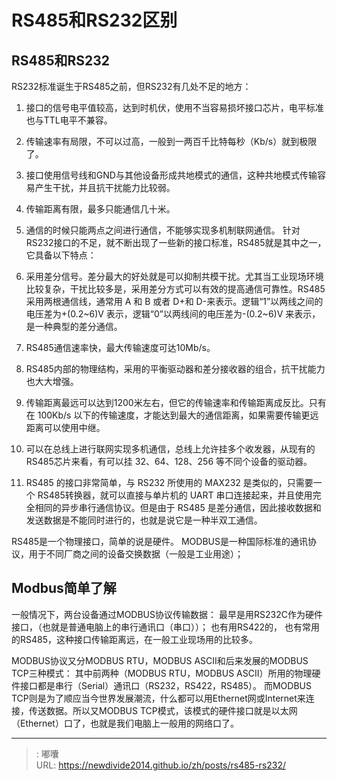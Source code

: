 # RS485和RS232区别

## RS485和RS232

RS232标准诞生于RS485之前，但RS232有几处不足的地方：

1. 接口的信号电平值较高，达到时机伏，使用不当容易损坏接口芯片，电平标准也与TTL电平不兼容。
2. 传输速率有局限，不可以过高，一般到一两百千比特每秒（Kb/s）就到极限了。
3. 接口使用信号线和GND与其他设备形成共地模式的通信，这种共地模式传输容易产生干扰，并且抗干扰能力比较弱。
4. 传输距离有限，最多只能通信几十米。
5. 通信的时候只能两点之间进行通信，不能够实现多机制联网通信。
针对RS232接口的不足，就不断出现了一些新的接口标准，RS485就是其中之一，它具备以下特点：

1. 采用差分信号。差分最大的好处就是可以抑制共模干扰。尤其当工业现场环境比较复杂，干扰比较多是，采用差分方式可以有效的提高通信可靠性。RS485 采用两根通信线，通常用 A 和 B 或者 D+和 D-来表示。逻辑“1”以两线之间的电压差为+(0.2~6)V 表示，逻辑“0”以两线间的电压差为-(0.2~6)V 来表示，是一种典型的差分通信。
2. RS485通信速率快，最大传输速度可达10Mb/s。
3. RS485内部的物理结构，采用的平衡驱动器和差分接收器的组合，抗干扰能力也大大增强。
4. 传输距离最远可以达到1200米左右，但它的传输速率和传输距离成反比。只有在 100Kb/s 以下的传输速度，才能达到最大的通信距离，如果需要传输更远距离可以使用中继。
5. 可以在总线上进行联网实现多机通信，总线上允许挂多个收发器，从现有的 RS485芯片来看，有可以挂 32、64、128、256 等不同个设备的驱动器。
6. RS485 的接口非常简单，与 RS232 所使用的 MAX232 是类似的，只需要一个 RS485转换器，就可以直接与单片机的 UART 串口连接起来，并且使用完全相同的异步串行通信协议。但是由于 RS485 是差分通信，因此接收数据和发送数据是不能同时进行的，也就是说它是一种半双工通信。

RS485是一个物理接口，简单的说是硬件。 MODBUS是一种国际标准的通讯协议，用于不同厂商之间的设备交换数据（一般是工业用途）；


## Modbus简单了解

一般情况下，两台设备通过MODBUS协议传输数据： 最早是用RS232C作为硬件接口，（也就是普通电脑上的串行通讯口（串口））； 也有用RS422的， 也有常用的RS485，这种接口传输距离远，在一般工业现场用的比较多。

MODBUS协议又分MODBUS RTU，MODBUS ASCII和后来发展的MODBUS TCP三种模式： 其中前两种（MODBUS RTU，MODBUS ASCII）所用的物理硬件接口都是串行（Serial）通讯口（RS232，RS422，RS485）。 而MODBUS TCP则是为了顺应当今世界发展潮流，什么都可以用Ethernet网或Internet来连接，传送数据。所以又MODBUS TCP模式，该模式的硬件接口就是以太网（Ethernet）口了，也就是我们电脑上一般用的网络口了。

---

> : 嘟囔  
> URL: https://newdivide2014.github.io/zh/posts/rs485-rs232/  

